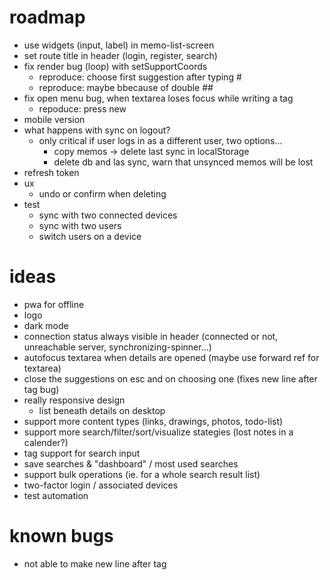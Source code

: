 # roadmap

- use widgets (input, label) in memo-list-screen
- set route title in header (login, register, search)
- fix render bug (loop) with setSupportCoords
  - reproduce: choose first suggestion after typing #
  - reproduce: maybe bbecause of double ##
- fix open menu bug, when textarea loses focus while writing a tag
  - repoduce: press new
- mobile version
- what happens with sync on logout?
  - only critical if user logs in as a different user, two options...
    - copy memos -> delete last sync in localStorage
    - delete db and las sync, warn that unsynced memos will be lost
- refresh token
- ux
  - undo or confirm when deleting
- test
  - sync with two connected devices
  - sync with two users
  - switch users on a device

# ideas

- pwa for offline
- logo
- dark mode
- connection status always visible in header (connected or not, unreachable server, synchronizing-spinner...)
- autofocus textarea when details are opened (maybe use forward ref for textarea)
- close the suggestions on esc and on choosing one (fixes new line after tag bug)
- really responsive design
  - list beneath details on desktop
- support more content types (links, drawings, photos, todo-list)
- support more search/filter/sort/visualize stategies (lost notes in a calender?)
- tag support for search input
- save searches & "dashboard" / most used searches
- support bulk operations (ie. for a whole search result list)
- two-factor login / associated devices
- test automation

# known bugs

- not able to make new line after tag
